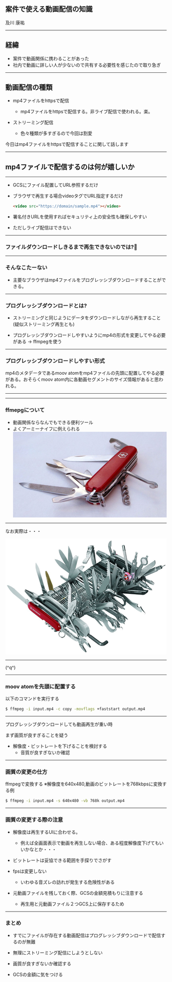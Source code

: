 
## 案件で使える動画配信の知識

及川 康祐

---

## 経緯

- 案件で動画関係に携わることがあった
- 社内で動画に詳しい人が少ないので共有する必要性を感じたので取り急ぎ

---

## 動画配信の種類

- mp4ファイルをhttpsで配信
  - mp4ファイルをhttpsで配信する。非ライブ配信で使われる。楽。


- ストリーミング配信
  - 色々種類が多すぎるので今回は割愛

今日はmp4ファイルをhttpsで配信することに関して話します

---

## mp4ファイルで配信するのは何が嬉しいか

---

- GCSにファイル配置してURL参照するだけ

- ブラウザで再生する場合videoタグでURL指定するだけ
  ```html
  <video src="https://domain/sample.mp4"></video>
  ```
- 署名付きURLを使用すればセキュリティ上の安全性も確保しやすい

- ただしライブ配信はできない

---

### ファイルダウンロードしきるまで再生できないのでは?🤔

---

### そんなこたーない

- 主要なブラウザはmp4ファイルをプログレッシブダウンロードすることができる。

***

### プログレッシブダウンロードとは?

- ストリーミングと同じようにデータをダウンロードしながら再生すること(疑似ストリーミング再生とも)

- プログレッシブダウンロードしやすいようにmp4の形式を変更してやる必要がある
  → ffmpegを使う

---

### プログレッシブダウンロードしやすい形式

mp4のメタデータであるmoov atomをmp4ファイルの先頭に配置してやる必要がある。おそらくmoov atom内に各動画セグメントのサイズ情報があると思われる。

***
***

### ffmepgについて

- 動画関係ならなんでもできる便利ツール
- よくアーミーナイフに例えられる
![アーミーナイフ](59756310-69ee9700-92c4-11e9-93ac-959fd9a74455.jpg)


---

なお実際は・・・

![アーミーナイフ2](02_px400.jpg)

---

(^q^)


***

### moov atomを先頭に配置する
以下のコマンドを実行する
```sh
$ ffmpeg -i input.mp4 -c copy -movflags +faststart output.mp4
```

---

プログレッシブダウンロードしても動画再生が重い時


まず画質が良すぎることを疑う
  - 解像度・ビットレートを下げることを検討する
	- 音質が良すぎないか確認


---

### 画質の変更の仕方
ffmpegで変換する
※解像度を640x480,動画のビットレートを768kbpsに変換する例
```sh
$ ffmpeg -i input.mp4 -s 640x480 -vb 768k output.mp4
```

---

### 画質の変更する際の注意

- 解像度は再生するUIに合わせる。
  - 例えば全画面表示で動画を再生しない場合、ある程度解像度下げてもいいかなとか・・・

- ビットレートは妥協できる範囲を手探りでさがす

- fpsは変更しない
  - いわゆる音ズレの訪れが発生する危険性がある

- 元動画ファイルを残しておく際、GCSの金額見積もりに注意する
  - 再生用と元動画ファイル２つGCS上に保存するため

---

### まとめ

- すでにファイルが存在する動画配信はプログレッシブダウンロードで配信するのが無難

- 無理にストリーミング配信にしようとしない

- 画質が良すぎないか確認する

- GCSの金額に気をつける
